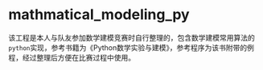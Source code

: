 # mathmatical_modeling_py
该工程是本人与队友参加数学建模竞赛时自行整理的，包含数学建模常用算法的`python`实现，参考书籍为《Python数学实验与建模》，参考程序为该书附带的例程，经过整理后方便在比赛过程中使用。
